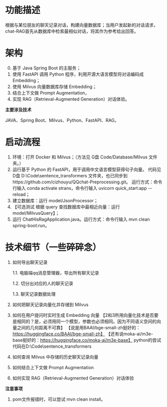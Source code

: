 # 功能描述
根据与某位朋友的聊天记录对话，构建向量数据库；当用户发起新的对话请求，chat-RAG首先从数据库中检索最相似对话，将其作为参考给出回答。

# 架构
0. 基于 Java Spring Boot 的主服务；
1. 使用 FastAPI 调用 Python 程序，利用开源大语言模型将对话编码成 Embedding；
2. 使用 Milvus 向量数据库存储 Embedding；
3. 结合上下文做 Prompt Augmentation，
4. 实现 RAG（Retrieval-Augmented Generation）对话体验。

**主要涉及技术**

JAVA、Spring Boot、Milvus、Python、FastAPI、RAG。

# 启动流程
1. 环境：打开 Docker 和 Milvus；（方法见 G盘 Code/Database/Milvus 文件夹。）
2. 运行基于 Python 的 FastAPI，用于调用中文语言模型获得句子向量。
代码见 D盘 D:\Code\sentence_transformers 文件夹，也已同步到https://github.com/cizhouyu/QQchat-Preprocessing.git。
运行方式：命令行输入 conda activate strans，命令行输入 uvicorn quick_start:app --reload；
3. 建立数据库：运行 model/JsonProcessor；
4.  【可选测试 根据 query 查找数据库中最相近向量：运行 model/MilvusQuery】；
5. 运行 ChatHisRagApplication.java。运行方式：命令行输入 mvn clean spring-boot:run。

# 技术细节（一些碎碎念）
1. 如何导出聊天记录

      1.1. 电脑端qq消息管理器，导出所有聊天记录

      1.2. 切分出对应的人的聊天记录

      1.3. 聊天记录数据处理
2. 如何把聊天记录向量化并存储到 Milvus
3. 如何在用户提问时实时生成 Embedding 向量
【2和3所用向量化技术是否要是相同的？是，必须用同一个模型，参数也必须相同。因为不同语义空间的向量之间的几何距离不可靠】
【说是用BAAI/bge-small-zh挺好的：https://huggingface.co/BAAI/bge-small-zh】
【还有说moka-ai/m3e-base挺好的：https://huggingface.co/moka-ai/m3e-base】
python的尝试代码在D:\Code\sentence_transformers
4. 如何查询 Milvus 中存储的历史聊天记录向量
5. 如何结合上下文做 Prompt Augmentation
6. 如何实现 RAG（Retrieval-Augmented Generation）对话体验

**注意事项**
1. pom文件报错时，可以尝试 mvn clean install。